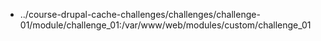 - ../course-drupal-cache-challenges/challenges/challenge-01/module/challenge_01:/var/www/web/modules/custom/challenge_01
